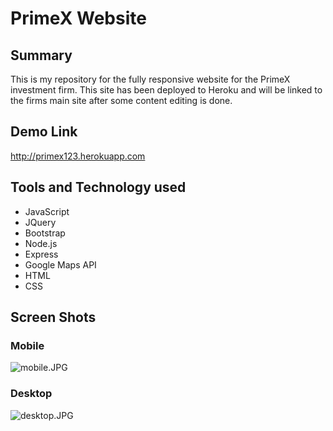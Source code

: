 # PrimeX Website #

## Summary ##

This is my repository for the fully responsive website for the PrimeX investment firm.  This site has been deployed to Heroku and will be linked to the firms main site after some content editing is done.

## Demo Link ##
http://primex123.herokuapp.com

## Tools and Technology used ##

* JavaScript
* JQuery
* Bootstrap
* Node.js
* Express
* Google Maps API
* HTML
* CSS

## Screen Shots ##

### Mobile ###

![mobile.JPG](https://bitbucket.org/repo/qGRB8b/images/3196540935-mobile.JPG)

### Desktop ###
![desktop.JPG](https://bitbucket.org/repo/qGRB8b/images/3338297051-desktop.JPG)